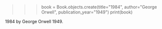 > > > book = Book.objects.create(title="1984", author="George Orwell", publication_year="1949")
> > > print(book)

1984 by George Orwell 1949.
